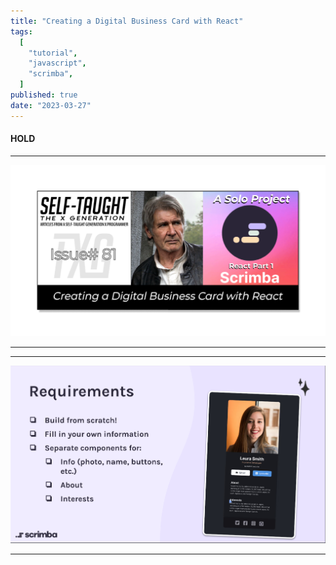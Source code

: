 ```yaml
---
title: "Creating a Digital Business Card with React"
tags:
  [
    "tutorial",
    "javascript",
    "scrimba",
  ]
published: true
date: "2023-03-27"
---
```


#### HOLD

---

![TN-TXG-81](img/03-27-23/TN-TXG-81.png)

---


---

![Requirements](img/03-27-23/Requirements.png)

---